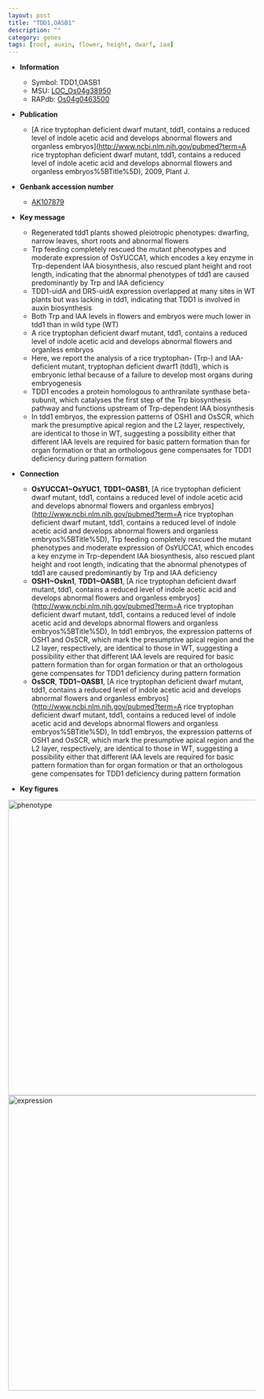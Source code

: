 ```yaml
---
layout: post
title: "TDD1,OASB1"
description: ""
category: genes
tags: [root, auxin, flower, height, dwarf, iaa]
---
```


* **Information**  
    + Symbol: TDD1,OASB1  
    + MSU: [LOC_Os04g38950](http://rice.plantbiology.msu.edu/cgi-bin/ORF_infopage.cgi?orf=LOC_Os04g38950)  
    + RAPdb: [Os04g0463500](http://rapdb.dna.affrc.go.jp/viewer/gbrowse_details/irgsp1?name=Os04g0463500)  

* **Publication**  
    + [A rice tryptophan deficient dwarf mutant, tdd1, contains a reduced level of indole acetic acid and develops abnormal flowers and organless embryos](http://www.ncbi.nlm.nih.gov/pubmed?term=A rice tryptophan deficient dwarf mutant, tdd1, contains a reduced level of indole acetic acid and develops abnormal flowers and organless embryos%5BTitle%5D), 2009, Plant J.

* **Genbank accession number**  
    + [AK107879](http://www.ncbi.nlm.nih.gov/nuccore/AK107879)

* **Key message**  
    + Regenerated tdd1 plants showed pleiotropic phenotypes: dwarfing, narrow leaves, short roots and abnormal flowers
    + Trp feeding completely rescued the mutant phenotypes and moderate expression of OsYUCCA1, which encodes a key enzyme in Trp-dependent IAA biosynthesis, also rescued plant height and root length, indicating that the abnormal phenotypes of tdd1 are caused predominantly by Trp and IAA deficiency
    + TDD1-uidA and DR5-uidA expression overlapped at many sites in WT plants but was lacking in tdd1, indicating that TDD1 is involved in auxin biosynthesis
    + Both Trp and IAA levels in flowers and embryos were much lower in tdd1 than in wild type (WT)
    + A rice tryptophan deficient dwarf mutant, tdd1, contains a reduced level of indole acetic acid and develops abnormal flowers and organless embryos
    + Here, we report the analysis of a rice tryptophan- (Trp-) and IAA-deficient mutant, tryptophan deficient dwarf1 (tdd1), which is embryonic lethal because of a failure to develop most organs during embryogenesis
    + TDD1 encodes a protein homologous to anthranilate synthase beta-subunit, which catalyses the first step of the Trp biosynthesis pathway and functions upstream of Trp-dependent IAA biosynthesis
    + In tdd1 embryos, the expression patterns of OSH1 and OsSCR, which mark the presumptive apical region and the L2 layer, respectively, are identical to those in WT, suggesting a possibility either that different IAA levels are required for basic pattern formation than for organ formation or that an orthologous gene compensates for TDD1 deficiency during pattern formation

* **Connection**  
    + __OsYUCCA1~OsYUC1__, __TDD1~OASB1__, [A rice tryptophan deficient dwarf mutant, tdd1, contains a reduced level of indole acetic acid and develops abnormal flowers and organless embryos](http://www.ncbi.nlm.nih.gov/pubmed?term=A rice tryptophan deficient dwarf mutant, tdd1, contains a reduced level of indole acetic acid and develops abnormal flowers and organless embryos%5BTitle%5D), Trp feeding completely rescued the mutant phenotypes and moderate expression of OsYUCCA1, which encodes a key enzyme in Trp-dependent IAA biosynthesis, also rescued plant height and root length, indicating that the abnormal phenotypes of tdd1 are caused predominantly by Trp and IAA deficiency
    + __OSH1~Oskn1__, __TDD1~OASB1__, [A rice tryptophan deficient dwarf mutant, tdd1, contains a reduced level of indole acetic acid and develops abnormal flowers and organless embryos](http://www.ncbi.nlm.nih.gov/pubmed?term=A rice tryptophan deficient dwarf mutant, tdd1, contains a reduced level of indole acetic acid and develops abnormal flowers and organless embryos%5BTitle%5D), In tdd1 embryos, the expression patterns of OSH1 and OsSCR, which mark the presumptive apical region and the L2 layer, respectively, are identical to those in WT, suggesting a possibility either that different IAA levels are required for basic pattern formation than for organ formation or that an orthologous gene compensates for TDD1 deficiency during pattern formation
    + __OsSCR__, __TDD1~OASB1__, [A rice tryptophan deficient dwarf mutant, tdd1, contains a reduced level of indole acetic acid and develops abnormal flowers and organless embryos](http://www.ncbi.nlm.nih.gov/pubmed?term=A rice tryptophan deficient dwarf mutant, tdd1, contains a reduced level of indole acetic acid and develops abnormal flowers and organless embryos%5BTitle%5D), In tdd1 embryos, the expression patterns of OSH1 and OsSCR, which mark the presumptive apical region and the L2 layer, respectively, are identical to those in WT, suggesting a possibility either that different IAA levels are required for basic pattern formation than for organ formation or that an orthologous gene compensates for TDD1 deficiency during pattern formation

* **Key figures**  
<img src="http://ricencode.github.io/images/TDD1.pheno.png" alt="phenotype"  style="width: 600px;"/>

<img src="http://ricencode.github.io/images/TDD1.exp.png" alt="expression"  style="width: 600px;"/>


